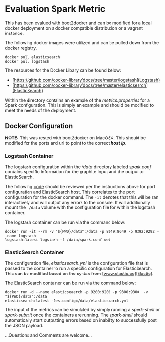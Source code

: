 # Evaluation Spark Metric

This has been evalued with boot2docker and can be modified for a local docker
deployment on a docker compatible distribution or a vagrant instance.

The following docker images were utilized and can be pulled down from the
docker registry.

```
docker pull elasticsearch
docker pull logstash
```
The resources for the Docker Libary can be found below:
* [https://github.com/docker-library/docs/tree/master/logstash](Logstash)
* [https://github.com/docker-library/docs/tree/master/elasticsearch](ElasticSearch)

Within the directory contains an example of the _metrics.properties_ for a
Spark configuration. This is simply an example and should be modified to meet
the needs of the deployment.

## Docker Configuration

**NOTE:** This was tested with boot2docker on MacOSX. This should be modified for the
ports and url to point to the correct **_host ip_**.

### Logstash Container
The logstash configuration within the _/data_ directory labeled *spark.conf* contains
specific information for the graphite input and the output to ElasticSearch.

The following [code](./data/spark.conf) should be reviewed per the instructions above
for port configuration and ElasticSearch host. This correlates to the port
configuration for the docker command. The `-it` denotes that this will be ran
interactively and will output any errors to the console. It will additionally mount
the `./data` volume with the configuration file for within the logstash container.

The logstash container can be run via the command below:
```
docker run -it --rm -v "${PWD}/data":/data -p 8649:8649 -p 9292:9292 --name logstash
logstash:latest logstash -f /data/spark.conf web
```

### ElasticSearch Container
The configuration file, _elasticsearch.yml_ is the configuration file that is passed
to the container to run a specific configuration for ElasticSearch. This can be
modified based on the syntax from [www.elastic.co][Elastic].

The ElasticSearch container can be run via the command below:
```
docker run -d --name elasticseaerch -p 9200:9200 -p 9300:9300  -v "${PWD}/data":/data
elasticsearch:latest -Des.config=/data/elasticsearch.yml
```

The input of the metrics can be simulated by simply running a _spark-shell_ or
_spark-submit_ once the containers are running. The _spark-shell_ should
automatically start outputting errors based on inability to successfully post the
JSON payload.

...Questions and Comments are welcome...
